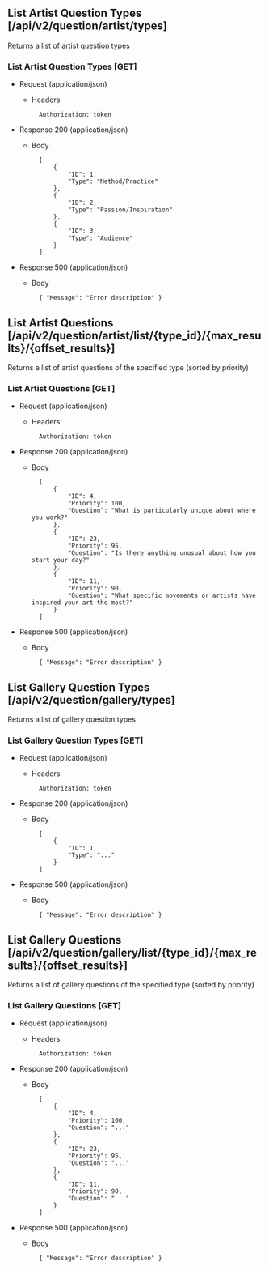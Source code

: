 ﻿

## List Artist Question Types [/api/v2/question/artist/types]

Returns a list of artist question types

### List Artist Question Types [GET]

+ Request (application/json)

    + Headers
    
            Authorization: token
            
+ Response 200 (application/json)

    + Body
    
            [ 
                { 
                    "ID": 1,
                    "Type": "Method/Practice"
                }, 
                { 
                    "ID": 2,
                    "Type": "Passion/Inspiration"
                }, 
                { 
                    "ID": 3,
                    "Type": "Audience"
                }
            ]

+ Response 500 (application/json)

    + Body
    
            { "Message": "Error description" }
            

## List Artist Questions [/api/v2/question/artist/list/{type_id}/{max_results}/{offset_results}]

Returns a list of artist questions of the specified type (sorted by priority)

### List Artist Questions [GET]

+ Request (application/json)

    + Headers
    
            Authorization: token
            
+ Response 200 (application/json)

    + Body
    
            [ 
                { 
                    "ID": 4,
                    "Priority": 100,
                    "Question": "What is particularly unique about where you work?"
                }, 
                { 
                    "ID": 23,
                    "Priority": 95,
                    "Question": "Is there anything unusual about how you start your day?"
                }, 
                { 
                    "ID": 11,
                    "Priority": 90,
                    "Question": "What specific movements or artists have inspired your art the most?"
                }
            ]

+ Response 500 (application/json)

    + Body
    
            { "Message": "Error description" }
            



## List Gallery Question Types [/api/v2/question/gallery/types]

Returns a list of gallery question types

### List Gallery Question Types [GET]

+ Request (application/json)

    + Headers
    
            Authorization: token
            
+ Response 200 (application/json)

    + Body
    
            [ 
                { 
                    "ID": 1,
                    "Type": "..."
                }
            ]

+ Response 500 (application/json)

    + Body
    
            { "Message": "Error description" }
            

## List Gallery Questions [/api/v2/question/gallery/list/{type_id}/{max_results}/{offset_results}]

Returns a list of gallery questions of the specified type (sorted by priority)

### List Gallery Questions [GET]

+ Request (application/json)

    + Headers
    
            Authorization: token
            
+ Response 200 (application/json)

    + Body
    
            [ 
                { 
                    "ID": 4,
                    "Priority": 100,
                    "Question": "..."
                }, 
                { 
                    "ID": 23,
                    "Priority": 95,
                    "Question": "..."
                }, 
                { 
                    "ID": 11,
                    "Priority": 90,
                    "Question": "..."
                }
            ]

+ Response 500 (application/json)

    + Body
    
            { "Message": "Error description" }
            

